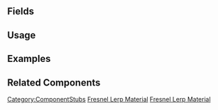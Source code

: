 <languages></languages> <translate>

## Fields

## Usage

## Examples

## Related Components

</translate>

[Category:ComponentStubs](Category:ComponentStubs "wikilink") [Fresnel
Lerp Material](Category:Components{{#translation:}} "wikilink") [Fresnel
Lerp
Material](Category:Components:Assets:Materials:Unlit{{#translation:}} "wikilink")